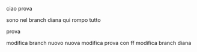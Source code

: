 ciao prova

sono nel branch diana qui rompo tutto

prova

modifica branch nuovo
nuova modifica
prova con ff
modifica branch diana
